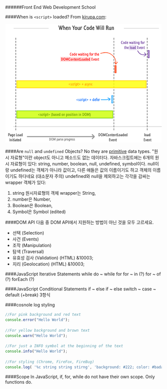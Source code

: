 ######Front End Web Development School

####When is `<script>` loaded?
From [kirupa.com](https://www.kirupa.com/html5/running_your_code_at_the_right_time.htm):

![Script load timing graph](./summary_72.png)

####Are `null` and `undefined` Objects?
No they are [primitive](https://developer.mozilla.org/en-US/docs/Glossary/Primitive) data types. "원시 자료형"이란 object도 아니고 메소드도 없는 데이터다.  자바스크립트에는 6개의 원시 자료형이 있다: string, number, boolean, null, undefined, symbol이다. null이랑 undefined는 객체가 아니라 값이고, 다른 애들은 값의 이름이기도 하고 객체의 이름이기도 하다네요 (대소문자 주의) undefined와 null을 제외하고는 각각을 감싸는 wrapper 객체가 있다:

1. string 원시자료형의 객체 wrapper는 String, 
1. number은 Number, 
1. Boolean은 Boolean, 
1. Symbol은 Symbol (edited)

####DOM API
다음 중 DOM API에서 지원하는 방법이 아닌 것을 모두 고르세요.

- 선택 (Selection)
- 사건 (Events)
- 조작 (Manipulation)
- 탐색 (Traversal)
- 유효성 검사 (Validation) (HTML) &10003;
- 지리 (Geolocation) (HTML) &10003;


####JavaScript Iterative Statements
while
do ~ while
for
for ~ in (?)
for ~ of (?)
forEach (?)

####JavaScript Conditional Statements
if ~ else if ~ else
switch ~ case ~ default (+break)
3항식

####cosnole log styling
```javascript
//For pink background and red text
console.error("Hello World");  

//For yellow background and brown text
console.warn("Hello World");  

//For just a INFO symbol at the beginning of the text
console.info("Hello World");  

//For styling (Chrome, FireFox, FireBug)
console.log( '%c string string stirng', 'background: #222; color: #bada55');
```

####Scope
In JavaScript, if, for, while do not have their own scope. Only functions do.
